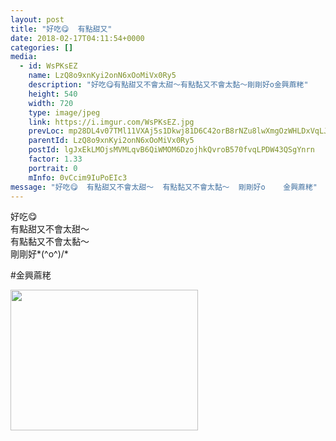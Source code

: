 ```yaml
---
layout: post
title: "好吃😋  有點甜又" 
date: 2018-02-17T04:11:54+0000 
categories: [] 
media:
  - id: WsPKsEZ
    name: LzQ8o9xnKyi2onN6xOoMiVx0Ry5
    description: "好吃😋有點甜又不會太甜～有點黏又不會太黏～剛剛好o金興蔴粩"   
    height: 540
    width: 720
    type: image/jpeg
    link: https://i.imgur.com/WsPKsEZ.jpg
    prevLoc: mp28DL4v07TMl11VXAj5s1Dkwj81D6C42orB8rNZu8lwXmgOzWHLDxVqLJLEcOmrLmj9wJsx5wlnLG64uJVJRAk1ljFrKQ7n5jMmc76v7RxWzKHNoJrg0gQnUBW3K675Y8hRvZGo9mJqH5VPZ0VVGATLNN5Brn9vs9NDm9Yj7lCOkk34QlLptZw0q33DmDfRDXD9XZp6u7DnwPo1WBCGr76V1m0Wc1JNLLKGwDSXN5rDwzmrSvwwqXlRYBSqrZpn73kjhyQ
    parentId: LzQ8o9xnKyi2onN6xOoMiVx0Ry5
    postId: lgJxEkLMOjsMVMLqvB6QiWMOM6DzojhkQvroB570fvqLPDW43QSgYnrn
    factor: 1.33
    portrait: 0
    mInfo: 0vCcim9IuPoEIc3
message: "好吃😋  有點甜又不會太甜～  有點黏又不會太黏～  剛剛好o    金興蔴粩"
---
```


好吃😋  
有點甜又不會太甜～  
有點黏又不會太黏～  
剛剛好*\(^o^)/*  
  
#金興蔴粩


[//]: #media:  
<a href="https://i.imgur.com/WsPKsEZ.jpg"><img src="https://i.imgur.com/WsPKsEZ.jpg" height="225" width="300" /></a> 
 
